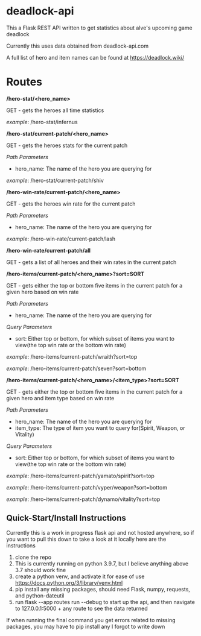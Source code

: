 # deadlock-api
This a Flask REST API written to get statistics about alve's upcoming game deadlock

Currently this uses data obtained from deadlock-api.com

A full list of hero and item names can be found at https://deadlock.wiki/

# Routes

**/hero-stat/<hero_name>**

GET - gets the heroes all time statistics

*example*: /hero-stat/infernus

**/hero-stat/current-patch/<hero_name>**

GET - gets the heroes stats for the current patch

*Path Parameters*
- hero_name: The name of the hero you are querying for

*example*: /hero-stat/current-patch/shiv

**/hero-win-rate/current-patch/<hero_name>**

GET - gets the heroes win rate for the current patch

*Path Parameters*
- hero_name: The name of the hero you are querying for

*example*: /hero-win-rate/current-patch/lash

**/hero-win-rate/current-patch/all**

GET - gets a list of all heroes and their win rates in the current patch

**/hero-items/current-patch/<hero_name>?sort=SORT**

GET - gets either the top or bottom five items in the current patch for a given hero based on win rate

*Path Parameters*
- hero_name: The name of the hero you are querying for

*Query Parameters*
- sort: Either top or bottom, for which subset of items you want to view(the top win rate or the bottom win rate)

*example*: /hero-items/current-patch/wraith?sort=top

*example*: /hero-items/current-patch/seven?sort=bottom

**/hero-items/current-patch/<hero_name>/<item_type>?sort=SORT**

GET - gets either the top or bottom five items in the current patch for a given hero and item type based on win rate

*Path Parameters*
- hero_name: The name of the hero you are querying for
- item_type: The type of item you want to query for(Spirit, Weapon, or Vitality)

*Query Parameters*
- sort: Either top or bottom, for which subset of items you want to view(the top win rate or the bottom win rate)

*example*: /hero-items/current-patch/yamato/spirit?sort=top

*example*: /hero-items/current-patch/vyper/weapon?sort=bottom

*example*: /hero-items/current-patch/dynamo/vitality?sort=top

## Quick-Start/Install Instructions ##

Currently this is a work in progress flask api and not hosted anywhere, so if you want to pull this down to take a look at it locally here are the instructions

1. clone the repo
2. This is currently running on python 3.9.7, but I believe anything above 3.7 should work fine
3. create a python venv, and activate it for ease of use https://docs.python.org/3/library/venv.html
4. pip install any missing packages, should need Flask, numpy, requests, and python-dateutil
5. run flask --app routes run --debug to start up the api, and then navigate to 127.0.0.1:5000 + any route to see the data returned

If when running the final command you get errors related to missing packages, you may have to pip install any I forgot to write down
